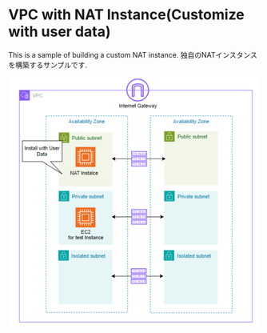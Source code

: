 # VPC with NAT Instance(Customize with user data)

This is a sample of building a custom NAT instance.
独自のNATインスタンスを構築するサンプルです.

![vpc-with-nat-overview](overview.png)
